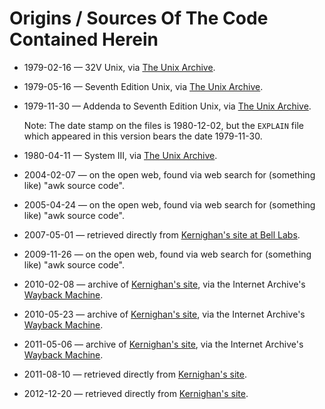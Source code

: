 Origins / Sources Of The Code Contained Herein
==============================================

* 1979-02-16 &mdash; 32V Unix,
  via [The Unix Archive](http://minnie.tuhs.org/TUHS/archive_sites.html).

* 1979-05-16 &mdash; Seventh Edition Unix,
  via [The Unix Archive](http://minnie.tuhs.org/TUHS/archive_sites.html).

* 1979-11-30 &mdash; Addenda to Seventh Edition Unix,
  via [The Unix Archive](http://minnie.tuhs.org/TUHS/archive_sites.html).

  Note: The date stamp on the files is 1980-12-02, but the
  `EXPLAIN` file which appeared in this version bears the
  date 1979-11-30.

* 1980-04-11 &mdash; System III,
  via [The Unix Archive](http://minnie.tuhs.org/TUHS/archive_sites.html).

* 2004-02-07 &mdash; on the open web, found via web search for
  (something like) "awk source code".

* 2005-04-24 &mdash; on the open web, found via web search for
  (something like) "awk source code".

* 2007-05-01 &mdash; retrieved directly from
  [Kernighan's site at Bell
  Labs](http://cm.bell-labs.com/cm/cs/awkbook/index.html).

* 2009-11-26 &mdash; on the open web, found via web search for
  (something like) "awk source code".

* 2010-02-08 &mdash; archive of
  [Kernighan's site](http://www.cs.princeton.edu/~bwk/btl.mirror/),
  via the Internet Archive's [Wayback Machine](http://web.archive.org).

* 2010-05-23 &mdash; archive of
  [Kernighan's site](http://www.cs.princeton.edu/~bwk/btl.mirror/),
  via the Internet Archive's [Wayback Machine](http://web.archive.org).

* 2011-05-06 &mdash; archive of
  [Kernighan's site](http://www.cs.princeton.edu/~bwk/btl.mirror/),
  via the Internet Archive's [Wayback Machine](http://web.archive.org).

* 2011-08-10 &mdash; retrieved directly from
  [Kernighan's site](http://www.cs.princeton.edu/~bwk/btl.mirror/).

* 2012-12-20 &mdash; retrieved directly from
  [Kernighan's site](http://www.cs.princeton.edu/~bwk/btl.mirror/).
